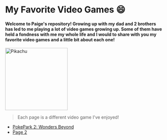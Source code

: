 # My Favorite Video Games 😄

#### Welcome to Paige's repository! Growing up with my dad and 2 brothers has led to me playing a lot of video games growing up. Some of them have held a fondness with me my whole life and I would to share with you my favorite video games and a little bit about each one!

<img src= "https://pngimg.com/uploads/pokemon/pokemon_PNG11.png" alt="Pikachu" width="200" />

>Each page is a different video game I've enjoyed!



- [PokePark 2: Wonders Beyond](page1.md)
- [Page 2](page2.md)


